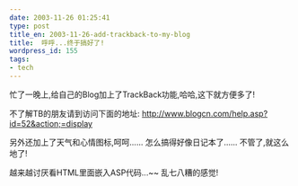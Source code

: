 ```yaml
---
date: 2003-11-26 01:25:41
type: post
title_en: 2003-11-26-add-trackback-to-my-blog
title:  呼呼...终于搞好了!
wordpress_id: 155
tags:
- tech
---
```


忙了一晚上,给自己的Blog加上了TrackBack功能,哈哈,这下就方便多了!

不了解TB的朋友请到访问下面的地址:
<http://www.blogcn.com/help.asp?id=52&action;=display>

另外还加上了天气和心情图标,呵呵...... 怎么搞得好像日记本了...... 不管了,就这么地了!

越来越讨厌看HTML里面嵌入ASP代码...~~ 乱七八糟的感觉!
